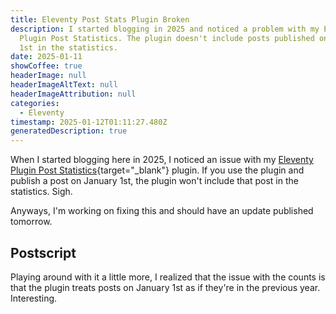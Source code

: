 ```yaml
---
title: Eleventy Post Stats Plugin Broken
description: I started blogging in 2025 and noticed a problem with my Eleventy
  Plugin Post Statistics. The plugin doesn't include posts published on January
  1st in the statistics.
date: 2025-01-11
showCoffee: true
headerImage: null
headerImageAltText: null
headerImageAttribution: null
categories:
  - Eleventy
timestamp: 2025-01-12T01:11:27.480Z
generatedDescription: true
---
```


When I started blogging here in 2025, I noticed an issue with my [Eleventy Plugin Post Statistics](https://github.com/johnwargo/eleventy-plugin-post-stats){target="_blank"} plugin.  If you use the plugin and publish a post on January 1st, the plugin won't include that post in the statistics. Sigh. 

Anyways, I'm working on fixing this and should have an update published tomorrow.

## Postscript

Playing around with it a little more, I realized that the issue with the counts is that the plugin treats posts on January 1st as if they're in the previous year. Interesting. 
